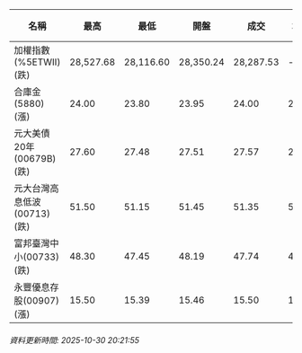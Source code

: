 | 名稱 | 最高 | 最低 | 開盤 | 成交 | 均價 | 成交金額(億) | 昨收 | 漲跌幅 | 漲跌 | 總量 | 昨量 | 振幅 |
| -------- | -------- | -------- | -------- |-------- | -------- | -------- |-------- |-------- |-------- | -------- | -------- |-------- |
|加權指數(%5ETWII) (跌)|28,527.68|28,116.60|28,350.24|28,287.53|-|6,157.43|28,294.74|0.03%|7.21|9,370,724|0|1.45%|
|合庫金(5880) (漲)|24.00|23.80|23.95|24.00|23.91|2.69|23.85|0.63%|0.15|11,265|11,461|0.84%|
|元大美債20年(00679B) (跌)|27.60|27.48|27.51|27.57|27.54|12.02|27.77|0.72%|0.20|43,642|29,978|0.43%|
|元大台灣高息低波(00713) (跌)|51.50|51.15|51.45|51.35|51.29|6.59|51.50|0.29%|0.15|12,848|11,854|0.68%|
|富邦臺灣中小(00733) (跌)|48.30|47.45|48.19|47.74|47.82|0.495|48.19|0.93%|0.45|1,034|1,065|1.76%|
|永豐優息存股(00907) (漲)|15.50|15.39|15.46|15.50|15.43|0.212|15.38|0.78%|0.12|1,370|900|0.72%|
###### 資料更新時間: 2025-10-30 20:21:55